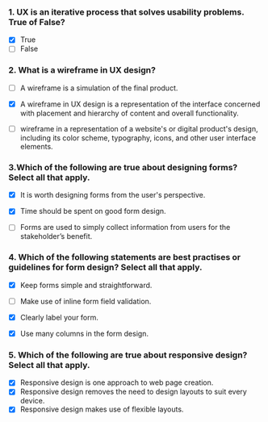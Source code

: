 ### 1. UX is an iterative process that solves usability problems. True of False?

- [x] True
- [ ] False 

### 2. What is a wireframe in UX design?

- [ ] A wireframe is a simulation of the final product.
- [x] A wireframe in UX design is a representation of the interface concerned with placement and hierarchy of content and overall functionality.
- [ ]  wireframe in a representation of a website's or digital product's design, including its color scheme, typography, icons, and other user interface elements.


### 3.Which of the following are true about designing forms? Select all that apply.

- [x] It is worth designing forms from the user's perspective.
- [x] Time should be spent on good form design.
- [ ] Forms are used to simply collect information from users for the stakeholder’s benefit.  



### 4. Which of the following statements are best practises or guidelines for form design? Select all that apply.

- [x] Keep forms simple and straightforward.
- [ ] Make use of inline form field validation.  
- [x] Clearly label your form.  
- [x] Use many columns in the form design. 


### 5. Which of the following are true about responsive design? Select all that apply.
- [x] Responsive design is one approach to web page creation.
- [x] Responsive design removes the need to design layouts to suit every device.  
- [x] Responsive design makes use of flexible layouts. 